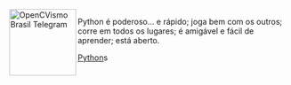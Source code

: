 <img align="left" width="120" height="120" src="https://www.python.org/static/img/python-logo.png" alt="OpenCVismo Brasil Telegram">



Python é poderoso... e rápido; joga bem com os outros; corre em todos os lugares; é amigável e fácil de aprender; está aberto.


[Python](https://python.org)s